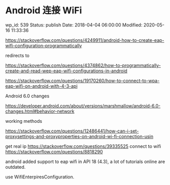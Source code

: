 # Android 连接 WiFi


wp_id: 539
Status: publish
Date: 2018-04-04 06:00:00
Modified: 2020-05-16 11:33:36


https://stackoverflow.com/questions/4249911/android-how-to-create-eap-wifi-configuration-programmatically

redirects to 

https://stackoverflow.com/questions/4374862/how-to-programmatically-create-and-read-wep-eap-wifi-configurations-in-android

https://stackoverflow.com/questions/19170260/how-to-connect-to-wpa-eap-wifi-on-android-with-4-3-api


Android 6.0 changes

https://developer.android.com/about/versions/marshmallow/android-6.0-changes.html#behavior-network


working methods

https://stackoverflow.com/questions/12486441/how-can-i-set-proxysettings-and-proxyproperties-on-android-wi-fi-connection-usin

get real ip	https://stackoverflow.com/questions/39335525
connect to wifi	https://stackoverflow.com/questions/8818290

android added support to eap wifi in API 18 (4.3), a lot of tutorials online are outdated.

use WifiEnterpiresConfiguration.